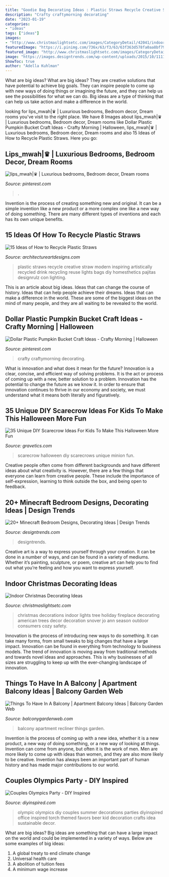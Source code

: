 ```yaml
---
title: "Goodie Bag Decorating Ideas : Plastic Straws Recycle Creative Straw Modern Inspiring Artistically Recycled Drink Recycling Reuse Lights Bags Diy Homesthetics Pajitas Designrulz Con Lighting"
description: "Crafty craftymorning decorating"
date: "2023-01-19"
categories:
- "ideas"
tags: ["ideas"]
images:
- "http://www.christmaslightsetc.com/images/CategoryDetail/42041/indoor-christmas-ideas-s.jpg"
featuredImage: "https://i.pinimg.com/736x/63/f3/63/63f363d578fa0aa8bf795b8f50d54703.jpg"
featured_image: "http://www.christmaslightsetc.com/images/CategoryDetail/42041/indoor-christmas-ideas-s.jpg"
image: "https://images.designtrends.com/wp-content/uploads/2015/10/11110029/Cool-Minecraft-Bedroom-Furniture-Idea.png"
ShowToc: true
author: "Adella Kuhlman"
---
```



What are big ideas?
What are big ideas? They are creative solutions that have potential to achieve big goals. They can inspire people to come up with new ways of doing things or imagining the future, and they can help us see the possibilities for what we can do. Big ideas are a type of thinking that can help us take action and make a difference in the world.

	

		
looking for lips_mwah|♛ | Luxurious bedrooms, Bedroom decor, Dream rooms you've visit to the right place. We have 8 Images about lips_mwah|♛ | Luxurious bedrooms, Bedroom decor, Dream rooms like Dollar Plastic Pumpkin Bucket Craft Ideas - Crafty Morning | Halloween, lips_mwah|♛ | Luxurious bedrooms, Bedroom decor, Dream rooms and also 15 Ideas of How to Recycle Plastic Straws. Here you go:
		
    
## Lips_mwah|♛ | Luxurious Bedrooms, Bedroom Decor, Dream Rooms

<img loading=lazy src="https://i.pinimg.com/736x/9a/99/16/9a99163e38d26d65a8347fa1e10f2a98.jpg" onerror="this.onerror=null;this.src='https://tse4.mm.bing.net/th?id=OIP.iswYLsOjhs4g6kVMI6QslgHaJO&amp;pid=15.1';" alt="lips_mwah|♛ | Luxurious bedrooms, Bedroom decor, Dream rooms">

_Source: pinterest.com_

>. 

	

Invention is the process of creating something new and original. It can be a simple invention like a new product or a more complex one like a new way of doing something. There are many different types of inventions and each has its own unique benefits.

    
## 15 Ideas Of How To Recycle Plastic Straws

<img loading=lazy src="https://www.architectureartdesigns.com/wp-content/uploads/2013/02/Drink-Straw-DIY-ArchitectureArtDesigns-19.jpg" onerror="this.onerror=null;this.src='https://tse3.mm.bing.net/th?id=OIP.lZmEnJT6_VtFeR4HkSbwcQHaD-&amp;pid=15.1';" alt="15 Ideas of How to Recycle Plastic Straws">

_Source: architectureartdesigns.com_

>plastic straws recycle creative straw modern inspiring artistically recycled drink recycling reuse lights bags diy homesthetics pajitas designrulz con lighting. 

	

This is an article about big ideas. Ideas that can change the course of history. Ideas that can help people achieve their dreams. Ideas that can make a difference in the world. These are some of the biggest ideas on the mind of many people, and they are all waiting to be revealed to the world.

    
## Dollar Plastic Pumpkin Bucket Craft Ideas - Crafty Morning | Halloween

<img loading=lazy src="https://i.pinimg.com/736x/63/f3/63/63f363d578fa0aa8bf795b8f50d54703.jpg" onerror="this.onerror=null;this.src='https://tse2.mm.bing.net/th?id=OIP.0vC4raTpLaUGN-Egtel0GQHaKk&amp;pid=15.1';" alt="Dollar Plastic Pumpkin Bucket Craft Ideas - Crafty Morning | Halloween">

_Source: pinterest.com_

>crafty craftymorning decorating. 

	

What is innovation and what does it mean for the future?
Innovation is a clear, concise, and efficient way of solving problems. It is the act or process of coming up with a new, better solution to a problem. Innovation has the potential to change the future as we know it. In order to ensure that innovation continues to thrive in our economy and society, we must understand what it means both literally and figuratively.

    
## 35 Unique DIY Scarecrow Ideas For Kids To Make This Halloween More Fun

<img loading=lazy src="http://www.gravetics.com/wp-content/uploads/2017/07/Minion-Scarecrows.jpg" onerror="this.onerror=null;this.src='https://tse1.mm.bing.net/th?id=OIP.IyYFXL_OQj4kcevLSJguSgHaNK&amp;pid=15.1';" alt="35 Unique DIY Scarecrow Ideas For Kids To Make This Halloween More Fun">

_Source: gravetics.com_

>scarecrow halloween diy scarecrows unique minion fun. 

	

Creative people often come from different backgrounds and have different ideas about what creativity is. However, there are a few things that everyone can learn from creative people. These include the importance of self-expression, learning to think outside the box, and being open to feedback.

    
## 20+ Minecraft Bedroom Designs, Decorating Ideas | Design Trends

<img loading=lazy src="https://images.designtrends.com/wp-content/uploads/2015/10/11110029/Cool-Minecraft-Bedroom-Furniture-Idea.png" onerror="this.onerror=null;this.src='https://tse3.mm.bing.net/th?id=OIP.--8-3YnEoiCDUvyinn23RwHaD9&amp;pid=15.1';" alt="20+ Minecraft Bedroom Designs, Decorating Ideas | Design Trends">

_Source: designtrends.com_

>designtrends. 

	

Creative art is a way to express yourself through your creation. It can be done in a number of ways, and can be found in a variety of mediums. Whether it’s painting, sculpture, or poem, creative art can help you to find out what you’re feeling and how you want to express yourself.

    
## Indoor Christmas Decorating Ideas

<img loading=lazy src="http://www.christmaslightsetc.com/images/CategoryDetail/42041/indoor-christmas-ideas-s.jpg" onerror="this.onerror=null;this.src='https://tse1.mm.bing.net/th?id=OIP.p0-5fPK2--YtVli1gkoDDQHaE7&amp;pid=15.1';" alt="Indoor Christmas Decorating Ideas">

_Source: christmaslightsetc.com_

>christmas decorations indoor lights tree holiday fireplace decorating american trees decor decoration snover jo ann season outdoor consumers cozy safety. 

	

Innovation is the process of introducing new ways to do something. It can take many forms, from small tweaks to big changes that have a large impact. Innovation can be found in everything from technology to business models. The trend of innovation is moving away from traditional methods and towards novel ideas and approaches. This is why businesses of all sizes are struggling to keep up with the ever-changing landscape of innovation.

    
## Things To Have In A Balcony | Apartment Balcony Ideas | Balcony Garden Web

<img loading=lazy src="https://balconygardenweb.com/wp-content/uploads/2016/08/recliner.jpg" onerror="this.onerror=null;this.src='https://tse3.mm.bing.net/th?id=OIP.2uGfdDAsurPxuz2pah_p4AHaLI&amp;pid=15.1';" alt="Things To Have In A Balcony | Apartment Balcony Ideas | Balcony Garden Web">

_Source: balconygardenweb.com_

>balcony apartment recliner things garden. 

	

Invention is the process of coming up with a new idea, whether it is a new product, a new way of doing something, or a new way of looking at things. Invention can come from anyone, but often it is the work of men. Men are more likely to come up with ideas than women, and they are also more likely to be creative. Invention has always been an important part of human history and has made major contributions to our world.

    
## Couples Olympics Party - DIY Inspired

<img loading=lazy src="http://diyinspired.com/wp-content/uploads/2015/02/Olympic-Torch-Decoration-Ideas-1.jpg" onerror="this.onerror=null;this.src='https://tse4.mm.bing.net/th?id=OIP.Oh7Oinck3bhaKiAklC4vTQHaLJ&amp;pid=15.1';" alt="Couples Olympics Party - DIY Inspired">

_Source: diyinspired.com_

>olympic olympics diy couples summer decorations parties diyinspired office inspired torch themed favors beer kid decoration crafts idea sustainable decor. 

	

What are big ideas?
Big ideas are something that can have a large impact on the world and could be implemented in a variety of ways. Below are some examples of big ideas: 
1. A global treaty to end climate change 
2. Universal health care 
3. A abolition of tuition fees 
4. A minimum wage increase 

